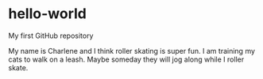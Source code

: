 # hello-world
My first GitHub repository

My name is Charlene and I think roller skating is super fun.
I am training my cats to walk on a leash.
Maybe someday they will jog along while I roller skate.
